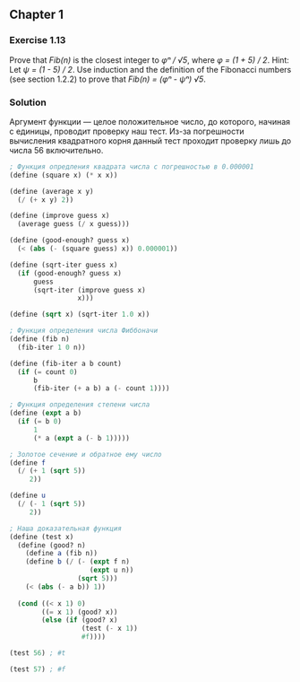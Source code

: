 ## Chapter 1

### Exercise 1.13

Prove that _Fib(n)_ is the closest integer to _φⁿ / √5_, where _φ = (1 + 5) / 2_. Hint: Let _ψ = (1 - 5) / 2_. Use induction and the definition of the Fibonacci numbers (see section 1.2.2) to prove that _Fib(n) = (φⁿ - ψⁿ) √5_.

### Solution

Аргумент функции — целое положительное число, до которого, начиная с единицы, проводит проверку наш тест. Из-за погрешности вычисления квадратного корня данный тест проходит проверку лишь до числа 56 включительно.

```scheme
; Функция опредления квадрата числа с погрешностью в 0.000001
(define (square x) (* x x))

(define (average x y)
  (/ (+ x y) 2))

(define (improve guess x)
  (average guess (/ x guess)))

(define (good-enough? guess x)
  (< (abs (- (square guess) x)) 0.000001))

(define (sqrt-iter guess x)
  (if (good-enough? guess x)
      guess
      (sqrt-iter (improve guess x)
                 x)))

(define (sqrt x) (sqrt-iter 1.0 x))

; Функция определения числа Фиббоначи
(define (fib n)
  (fib-iter 1 0 n))

(define (fib-iter a b count)
  (if (= count 0)
      b
      (fib-iter (+ a b) a (- count 1))))

; Функция определения степени числа
(define (expt a b)
  (if (= b 0)
      1
      (* a (expt a (- b 1)))))

; Золотое сечение и обратное ему число
(define f
  (/ (+ 1 (sqrt 5))
     2))

(define u
  (/ (- 1 (sqrt 5))
     2))

; Наша доказательная функция
(define (test x)
  (define (good? n)
    (define a (fib n))
    (define b (/ (- (expt f n)
                    (expt u n))
                 (sqrt 5)))
    (< (abs (- a b)) 1))
  
  (cond ((< x 1) 0)
        ((= x 1) (good? x))
        (else (if (good? x)
                  (test (- x 1))
                  #f))))

(test 56) ; #t

(test 57) ; #f
```

